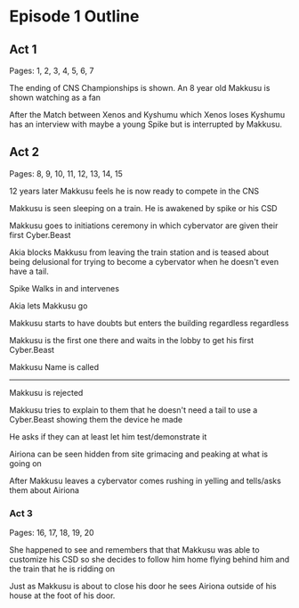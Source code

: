 # Episode 1 Outline
## Act 1
Pages: 1, 2, 3, 4, 5, 6, 7

The ending of CNS Championships is shown. An 8 year old Makkusu is shown watching as a fan

After the Match between Xenos and Kyshumu which Xenos loses Kyshumu has an interview with maybe a young Spike but is interrupted by Makkusu.

## Act 2
Pages: 8, 9, 10, 11, 12, 13, 14, 15

12 years later Makkusu feels he is now ready to compete in the CNS

Makkusu is seen sleeping on a train. He is awakened by spike or his CSD
  
Makkusu goes to initiations ceremony in which cybervator are given their first Cyber.Beast

Akia blocks Makkusu from leaving the train station and is teased about being delusional for trying to become a cybervator when he doesn't even have a tail. 

Spike Walks in and intervenes

Akia lets Makkusu go

Makkusu starts to have doubts but enters the building regardless regardless

Makkusu is the first one there and waits in the lobby to get his first Cyber.Beast

Makkusu Name is called

--------------

Makkusu is rejected

Makkusu tries to explain to them that he doesn't need a tail to use a Cyber.Beast showing them the device he made

He asks if they can at least let him test/demonstrate it

Airiona can be seen hidden from site grimacing and peaking at what is going on

After Makkusu leaves a cybervator comes rushing in yelling and tells/asks them about Airiona

### Act 3
Pages: 16, 17, 18, 19, 20


She happened to see and remembers that that Makkusu was able to customize his CSD so she decides to follow him home flying behind him and the train that he is ridding on

Just as Makkusu is about to close his door he sees Airiona outside of his house at the foot of his door.



